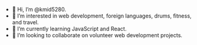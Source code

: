 - 👋 Hi, I’m @kmid5280.
- 👀 I’m interested in web development, foreign languages, drums, fitness, and travel.
- 🌱 I’m currently learning JavaScript and React.
- 💞️ I’m looking to collaborate on volunteer web development projects.

<!---
kmid5280/kmid5280 is a ✨ special ✨ repository because its `README.md` (this file) appears on your GitHub profile.
You can click the Preview link to take a look at your changes.
--->
